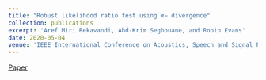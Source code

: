 ```yaml
---
title: "Robust likelihood ratio test using α− divergence"
collection: publications
excerpt: 'Aref Miri Rekavandi, Abd-Krim Seghouane, and Robin Evans'
date: 2020-05-04
venue: 'IEEE International Conference on Acoustics, Speech and Signal Processing (ICASSP)'
---
```

[Paper](https://ieeexplore.ieee.org/abstract/document/9053881)
